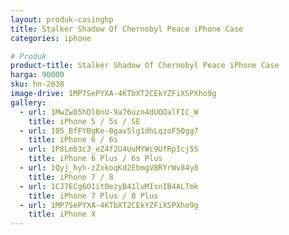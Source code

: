 ```yaml
---
layout: produk-casinghp
title: Stalker Shadow Of Chernobyl Peace iPhone Case
categories: iphone

# Produk
product-title: Stalker Shadow Of Chernobyl Peace iPhone Case
harga: 90000
sku: hn-2638
image-drive: 1MP7SePYXA-4KTbXT2CEkYZFiXSPXho9g
gallery:
  - url: 1MwZw85hDl0nU-9a76uzn4dUOOalFIC_W
    title: iPhone 5 / 5s / SE
  - url: 105_BfFYBgKe-0gav5lg1dhLqzoF5Qgg7
    title: iPhone 6 / 6s
  - url: 1P8Lmb3c3_eZ4f2U4UuMYWc9UfRpIcj5S
    title: iPhone 6 Plus / 6s Plus
  - url: 1Qyj_hyh-zZxkoqKd2EbmgVBRYrWv84y8
    title: iPhone 7 / 8
  - url: 1CJ7ECg6O1it0ezyB41luMIsnIB4ALTmk
    title: iPhone 7 Plus / 8 Plus
  - url: 1MP7SePYXA-4KTbXT2CEkYZFiXSPXho9g
    title: iPhone X
---
```

